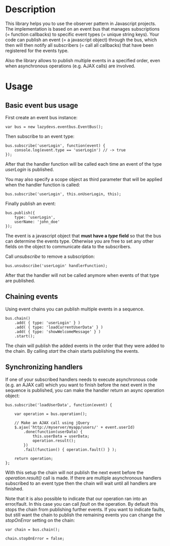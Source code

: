 Description
===========

This library helps you to use the observer pattern in Javascript projects. The implementation is based on an event bus that manages subscriptions (= function callbacks) to specific event types (= unique string keys). Your code can publish an event (= a javascript object) through the bus, which then will then notify all subscribers (= call all callbacks) that have been registered for the events type.

Also the library allows to publish multiple events in a specified order, even when asynchronous operations (e.g. AJAX calls) are involved.

Usage
=====

Basic event bus usage
---------------------

First create an event bus instance:

    var bus = new lazydevs.eventbus.EventBus();

Then subscribe to an event type:

    bus.subscribe('userLogin', function(event) {
        console.log(event.type == 'userLogin') // -> true
    });

After that the handler function will be called each time an event of the type *userLogin* is published.

You may also specify a scope object as third parameter that will be applied when the handler function is called:

    bus.subscribe('userLogin', this.onUserLogin, this);

Finally publish an event:

    bus.publish({
        type: 'userLogin',
        userName: 'john_doe'
    });

The event is a javascript object that **must have a *type* field** so that the bus can determine the events type. Otherwise you are free to set any other fields on the object to communicate data to the subscribers.

Call *unsubscribe* to remove a subscription:

    bus.unsubscribe('userLogin' handlerFunction);

After that the handler will not be called anymore when events of that type are published.

Chaining events
---------------

Using event chains you can publish multiple events in a sequence.

    bus.chain()
        .add( { type: 'userLogin' } )
        .add( { type: 'loadCurrentUserData' } )
        .add( { type: 'showWelcomeMessage' } )
        .start();

The chain will publish the added events in the order that they were added to the chain. By calling *start* the chain starts publishing the events.

Synchronizing handlers
----------------------

If one of your subscribed handlers needs to execute asynchronous code (e.g. an AJAX call) which you want to finish before the next event in the sequence is published, you can make the handler return an async operation object:

    bus.subscribe('loadUserData', function(event) {

        var operation = bus.operation();

        // Make an AJAX call using jQuery
        $.ajax('http://myserver/myapp/users/' + event.userId)
            .done(function(userData) {
                this.userData = userData;
                operation.result();
            })
            .fail(function() { operation.fault() } );

        return operation;
    };

With this setup the chain will not publish the next event before the *operation.result()* call is made. If there are multiple asynchronous handlers subscribed to an event type then the chain will wait until all handlers are finished.

Note that it is also possible to indicate that our operation ran into an error/fault. In this case you can call *fault* on the operation. By default this stops the chain from publishing further events. If you want to indicate faults, but still want the chain to publish the remaining events you can change the *stopOnError* setting on the chain:

    var chain = bus.chain();

    chain.stopOnError = false;